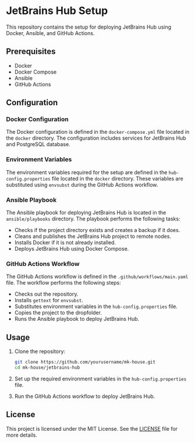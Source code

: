 # JetBrains Hub Setup

This repository contains the setup for deploying JetBrains Hub using Docker, Ansible, and GitHub Actions.

## Prerequisites

- Docker
- Docker Compose
- Ansible
- GitHub Actions

## Configuration

### Docker Configuration

The Docker configuration is defined in the `docker-compose.yml` file located in the `docker` directory. The configuration includes services for JetBrains Hub and PostgreSQL database.

### Environment Variables

The environment variables required for the setup are defined in the `hub-config.properties` file located in the `docker` directory. These variables are substituted using `envsubst` during the GitHub Actions workflow.

### Ansible Playbook

The Ansible playbook for deploying JetBrains Hub is located in the `ansible/playbooks` directory. The playbook performs the following tasks:

- Checks if the project directory exists and creates a backup if it does.
- Cleans and publishes the JetBrains Hub project to remote nodes.
- Installs Docker if it is not already installed.
- Deploys JetBrains Hub using Docker Compose.

### GitHub Actions Workflow

The GitHub Actions workflow is defined in the `.github/workflows/main.yaml` file. The workflow performs the following steps:

- Checks out the repository.
- Installs `gettext` for `envsubst`.
- Substitutes environment variables in the `hub-config.properties` file.
- Copies the project to the dropfolder.
- Runs the Ansible playbook to deploy JetBrains Hub.

## Usage

1. Clone the repository:

    ```sh
    git clone https://github.com/yourusername/mk-house.git
    cd mk-house/jetbrains-hub
    ```

2. Set up the required environment variables in the `hub-config.properties` file.

3. Run the GitHub Actions workflow to deploy JetBrains Hub.

## License

This project is licensed under the MIT License. See the [LICENSE](../LICENSE) file for more details.
